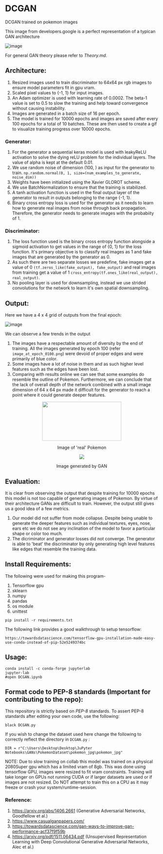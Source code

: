# DCGAN
DCGAN trained on pokemon images

This image from developers.google is a perfect representation of a typican GAN architecture

![image](https://user-images.githubusercontent.com/80246631/142183155-0d3c7252-3de8-4d01-a0d3-2969d0d0fd3f.png)


For general GAN theory please refer to *Theory.md*. 

## Architecture:

1. Resized images used to train discriminator to 64x64 px rgb images to ensure model parameters fit in gpu vram. 
2. Scaled pixel values to {-1, 1} for input images.
3. An Adam optimizer is used with learning rate of 0.0002. The beta-1 value is set to 0.5 to slow the training and help toward convergence without causing instability. 
4. Images are generated in a batch size of 16 per epoch.
5. The model is trained for 10000 epochs and images are saved after every 100 epochs for a total of 10 batches. These are then used to create a gif to visualize training progress over 10000 epochs. 

### Generator:

1. For the generator a sequential keras model is used with leakyReLU activation to solve the dying reLU problem for the individual layers. The value of alpha is kept at the default 0.01.
2. We use random noise of dimension (100, ) as input for the generator to train. `np.random.normal(0, 1, size=(num_examples_to_generate, noise_dim))`
3. Weights have been initialized using the Xavier GLOROT scheme. 
4. We use BatchNormalization to ensure that the training is stabilized. 
5. A tanh activation function is used in the final output layer of the generator to result in outputs belonging to the range {-1, 1}.
6. Binary cross entropy loss is used for the generator as it needs to learn how to generate real images from noise through back propagation. Therefore, the generator needs to generate images with the probabiity of 1.

### Discriminator: 

1. The loss function used is the binary cross entropy function alongside a sigmoid activation to get values in the range of {0, 1} for the loss function. It's primary objective is to classify real images as 1 and fake images that are generated by the generator as 0.
2. As such there are two separate losses we predefine, fake images get a value of 0 `(tf.zeros_like(fake_output), fake_output)` and real images from training get a value of 1 `cross_entropy(tf.ones_like(real_output), real_output)`.
3. No pooling layer is used for downsampling, instead we use strided convolutions for the network to learn it's own spatial downsampling.


## Output: 

Here we have a 4 x 4 grid of outputs from the final epoch: 

![image](https://user-images.githubusercontent.com/80246631/142175513-66397caa-1b79-4a6e-8e68-4ee7bc4d3b12.png)

We can observe a few trends in the output

1. The images have a respectable amount of diversity by the end of training. All the images generated by epoch 100 (refer `image_at_epoch_0100.png`) were devoid of proper edges and were primarily of blue color.
2. Some images have a lot of noise in them and as such higher level features such as the edges have been lost. 
3. Comparing with results online we can see that some examples do resemble the outline of Pokemon. Furthermore, we can conclude that the lack of overall depth of the network combined with a small image dimension of 64 x 64 px made it difficult for the generator to reach a point where it could generate deeper features. 

<p align="center">
  <img src="https://user-images.githubusercontent.com/80246631/142178623-e3b0b26d-877e-4ce6-b4aa-9b5cd6e587aa.png" width="260" height="128">
</p>
 
<p align="center">
  Image of 'real' Pokemon
</p>


<p align="center">
  <img src="https://user-images.githubusercontent.com/80246631/142178881-57d43044-a968-47d5-be98-12877837283f.png">
</p>
 
<p align="center">
  Image generated by GAN
</p>


## Evaluation: 

It is clear from observing the output that despite training for 10000 epochs this model is not too capable of generating images of Pokemon. By virtue of their architecture GANs are difficult to train. However, the output still gives us a good idea of a few metrics.

1. Our model did not suffer from mode collapse. Despite being unable to generate the deeper features such as individual textures, eyes, nose, ears etc we do not see any inclination of the model to favor a particular shape or color too much.   
2. The dicriminator and generator losses did not converge. The generator is able to 'beat' the discriminator by only generating high level features like edges that resemble the training data. 

 ## Install Requirements: 
 
 The following were used for making this program-
 1. Tensorflow gpu
 2. sklearn
 3. numpy
 4. pandas
 5. os module
 6. unittest
 
 ```
 pip install -r requirements.txt
 
 ```
The following link provides a good walkthrough to setup tensorflow:

```
https://towardsdatascience.com/tensorflow-gpu-installation-made-easy-use-conda-instead-of-pip-52e5249374bc
```

 ## Usage:
 
 ```
 conda install -c conda-forge jupyterlab
 jupyter-lab
 #open DCGAN.ipynb
 ```

## Format code to PEP-8 standards (Important for contributing to the repo): 
 
 This repository is strictly based on *PEP-8* standards. To assert PEP-8 standards after editing your own code, use the following: 
 
 ```
 black DCGAN.py

 ```
 
If you wish to change the dataset used here change the following to correctly reflect the directory in `DCGAN.py` :

`DIR = r"C:\Users\Desktop\Desktop\JuPyter Notebooks\GANs\PokemonDataset\pokemon_jpg\pokemon_jpg"`


NOTE: Due to slow training on collab this model was trained on a physical 2080Super gpu which has a limited vram of 8gb. This was done using tensorflow GPU, images were resized to fit vram constraints. Training will take longer on GPUs not running CUDA or if larger datasets are used or if images are not resized. Do NOT attempt to train this on a CPU as it may freeze or crash your system/runtime-session.

 
### Reference: 

1. https://arxiv.org/abs/1406.2661 (Generative Adversarial Networks, Goodfellow et al.)
2. https://www.casualganpapers.com/
3. https://towardsdatascience.com/gan-ways-to-improve-gan-performance-acf37f9f59b
4. https://arxiv.org/pdf/1511.06434.pdf (Unsupervised Representation Learning with Deep Convolutional Generative Adversarial Networks, Alec et al.)
 
